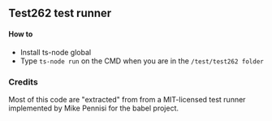 ## Test262 test runner

#### How to

- Install ts-node global
- Type `ts-node run` on the CMD when you are in the `/test/test262 folder`

### Credits

Most of this code are "extracted" from from  a MIT-licensed test runner implemented by Mike Pennisi for the babel project.
